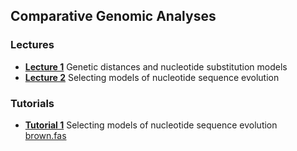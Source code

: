 ## Comparative Genomic Analyses

### Lectures
* [**Lecture 1**](/assets/lectures/Lecture_1.pdf) Genetic distances and nucleotide substitution models
* [**Lecture 2**](/assets/lectures/Lecture_2.pdf) Selecting models of nucleotide sequence evolution

### Tutorials
* [**Tutorial 1**](tutorial_1.md) Selecting models of nucleotide sequence evolution <br/>
[brown.fas](/assets/lectures/brown.fas)

